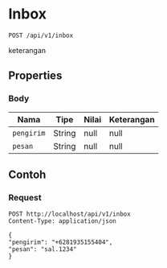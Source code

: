 # Inbox
```http
POST /api/v1/inbox
```
keterangan
## Properties
### Body
Nama | Tipe | Nilai | Keterangan
--- | --- | --- | ---
<code>pengirim</code> | String | null | null
<code>pesan</code> | String | null | null
## Contoh
### Request
```http
POST http://localhost/api/v1/inbox
Content-Type: application/json

{
"pengirim": "+6281935155404",
"pesan": "sal.1234"
}


```
